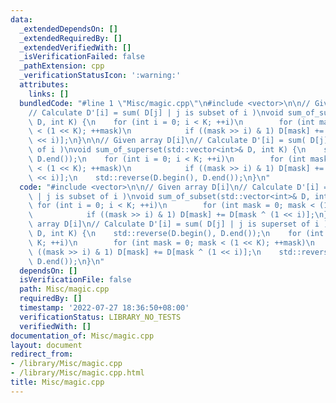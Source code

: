 ```yaml
---
data:
  _extendedDependsOn: []
  _extendedRequiredBy: []
  _extendedVerifiedWith: []
  _isVerificationFailed: false
  _pathExtension: cpp
  _verificationStatusIcon: ':warning:'
  attributes:
    links: []
  bundledCode: "#line 1 \"Misc/magic.cpp\"\n#include <vector>\n\n// Given array D[i]\n\
    // Calculate D'[i] = sum( D[j] | j is subset of i )\nvoid sum_of_subset(std::vector<int>&\
    \ D, int K) {\n    for (int i = 0; i < K; ++i)\n        for (int mask = 0; mask\
    \ < (1 << K); ++mask)\n            if ((mask >> i) & 1) D[mask] += D[mask ^ (1\
    \ << i)];\n}\n\n// Given array D[i]\n// Calculate D'[i] = sum( D[j] | j is superset\
    \ of i )\nvoid sum_of_superset(std::vector<int>& D, int K) {\n    std::reverse(D.begin(),\
    \ D.end());\n    for (int i = 0; i < K; ++i)\n        for (int mask = 0; mask\
    \ < (1 << K); ++mask)\n            if ((mask >> i) & 1) D[mask] += D[mask ^ (1\
    \ << i)];\n    std::reverse(D.begin(), D.end());\n}\n"
  code: "#include <vector>\n\n// Given array D[i]\n// Calculate D'[i] = sum( D[j]\
    \ | j is subset of i )\nvoid sum_of_subset(std::vector<int>& D, int K) {\n   \
    \ for (int i = 0; i < K; ++i)\n        for (int mask = 0; mask < (1 << K); ++mask)\n\
    \            if ((mask >> i) & 1) D[mask] += D[mask ^ (1 << i)];\n}\n\n// Given\
    \ array D[i]\n// Calculate D'[i] = sum( D[j] | j is superset of i )\nvoid sum_of_superset(std::vector<int>&\
    \ D, int K) {\n    std::reverse(D.begin(), D.end());\n    for (int i = 0; i <\
    \ K; ++i)\n        for (int mask = 0; mask < (1 << K); ++mask)\n            if\
    \ ((mask >> i) & 1) D[mask] += D[mask ^ (1 << i)];\n    std::reverse(D.begin(),\
    \ D.end());\n}\n"
  dependsOn: []
  isVerificationFile: false
  path: Misc/magic.cpp
  requiredBy: []
  timestamp: '2022-07-27 18:36:50+08:00'
  verificationStatus: LIBRARY_NO_TESTS
  verifiedWith: []
documentation_of: Misc/magic.cpp
layout: document
redirect_from:
- /library/Misc/magic.cpp
- /library/Misc/magic.cpp.html
title: Misc/magic.cpp
---
```

